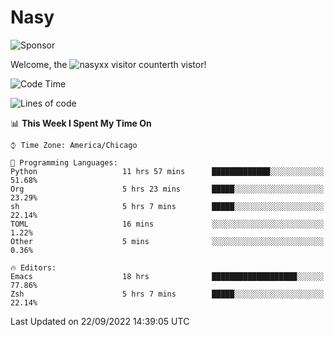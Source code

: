 # Nasy

<!--
<p align="center">
<img height="200" src="https://github-readme-stats.vercel.app/api?username=nasyxx&count_private=true&show_icons=true&theme=dracula&include_all_commits=true"/>
<img height="200" src="https://github-readme-stats.vercel.app/api/top-langs/?username=nasyxx&theme=dracula&hide=html,jupyter+notebook&count_private=true&show_icons=true"/>
</p>

  
----------------
-->

![Sponsor](https://img.shields.io/static/v1.svg?label=Sponsor&message=%E2%9D%A4&logo=GitHub&style=flat&color=pink)
 
Welcome, the ![nasyxx visitor counter](https://count.getloli.com/get/@nasyxx?theme=rule34)th vistor!
 
<!--START_SECTION:waka-->
![Code Time](http://img.shields.io/badge/Code%20Time-2%2C653%20hrs%2044%20mins-blue)

![Lines of code](https://img.shields.io/badge/From%20Hello%20World%20I%27ve%20Written-5%20Million%20lines%20of%20code-blue)

📊 **This Week I Spent My Time On** 

```text
⌚︎ Time Zone: America/Chicago

💬 Programming Languages: 
Python                   11 hrs 57 mins      █████████████░░░░░░░░░░░░   51.68% 
Org                      5 hrs 23 mins       █████░░░░░░░░░░░░░░░░░░░░   23.29% 
sh                       5 hrs 7 mins        █████░░░░░░░░░░░░░░░░░░░░   22.14% 
TOML                     16 mins             ░░░░░░░░░░░░░░░░░░░░░░░░░   1.22% 
Other                    5 mins              ░░░░░░░░░░░░░░░░░░░░░░░░░   0.36%

🔥 Editors: 
Emacs                    18 hrs              ███████████████████░░░░░░   77.86% 
Zsh                      5 hrs 7 mins        █████░░░░░░░░░░░░░░░░░░░░   22.14%

```


 Last Updated on 22/09/2022 14:39:05 UTC
<!--END_SECTION:waka-->

<!-- ![visitors](https://visitor-badge.laobi.icu/badge?page_id=nasyxx.nasyxx) -->

